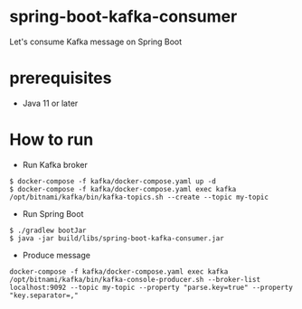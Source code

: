 # spring-boot-kafka-consumer
Let's consume Kafka message on Spring Boot

# prerequisites
- Java 11 or later

# How to run
- Run Kafka broker

```
$ docker-compose -f kafka/docker-compose.yaml up -d
$ docker-compose -f kafka/docker-compose.yaml exec kafka /opt/bitnami/kafka/bin/kafka-topics.sh --create --topic my-topic
```

- Run Spring Boot

```
$ ./gradlew bootJar
$ java -jar build/libs/spring-boot-kafka-consumer.jar
```

- Produce message

```
docker-compose -f kafka/docker-compose.yaml exec kafka /opt/bitnami/kafka/bin/kafka-console-producer.sh --broker-list localhost:9092 --topic my-topic --property "parse.key=true" --property "key.separator=,"
```
